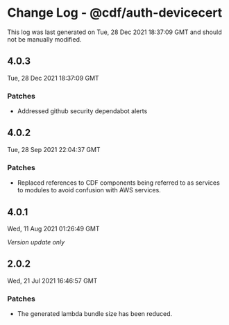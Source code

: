 # Change Log - @cdf/auth-devicecert

This log was last generated on Tue, 28 Dec 2021 18:37:09 GMT and should not be manually modified.

## 4.0.3
Tue, 28 Dec 2021 18:37:09 GMT

### Patches

- Addressed github security dependabot alerts

## 4.0.2
Tue, 28 Sep 2021 22:04:37 GMT

### Patches

- Replaced references to CDF components being referred to as services to modules to avoid confusion with AWS services.

## 4.0.1
Wed, 11 Aug 2021 01:26:49 GMT

_Version update only_

## 2.0.2
Wed, 21 Jul 2021 16:46:57 GMT

### Patches

- The generated lambda bundle size has been reduced.

